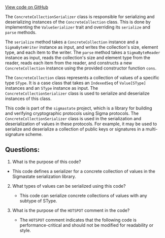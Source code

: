 [View code on GitHub](sigmastate-interpreterhttps://github.com/ScorexFoundation/sigmastate-interpreter/interpreter/shared/src/main/scala/sigmastate/serialization/ConcreteCollectionSerializer.scala)

The `ConcreteCollectionSerializer` class is responsible for serializing and deserializing instances of the `ConcreteCollection` class. This is done by implementing the `ValueSerializer` trait and overriding its `serialize` and `parse` methods.

The `serialize` method takes a `ConcreteCollection` instance and a `SigmaByteWriter` instance as input, and writes the collection's size, element type, and each item to the writer. The `parse` method takes a `SigmaByteReader` instance as input, reads the collection's size and element type from the reader, reads each item from the reader, and constructs a new `ConcreteCollection` instance using the provided constructor function `cons`.

The `ConcreteCollection` class represents a collection of values of a specific type `SType`. It is a case class that takes an `IndexedSeq` of `Value[SType]` instances and an `SType` instance as input. The `ConcreteCollectionSerializer` class is used to serialize and deserialize instances of this class.

This code is part of the `sigmastate` project, which is a library for building and verifying cryptographic protocols using Sigma protocols. The `ConcreteCollectionSerializer` class is used in the serialization and deserialization of values in these protocols. For example, it may be used to serialize and deserialize a collection of public keys or signatures in a multi-signature scheme.
## Questions: 
 1. What is the purpose of this code?
   - This code defines a serializer for a concrete collection of values in the Sigmastate serialization library.

2. What types of values can be serialized using this code?
   - This code can serialize concrete collections of values with any subtype of SType.

3. What is the purpose of the `HOTSPOT` comment in the code?
   - The `HOTSPOT` comment indicates that the following code is performance-critical and should not be modified for readability or style.